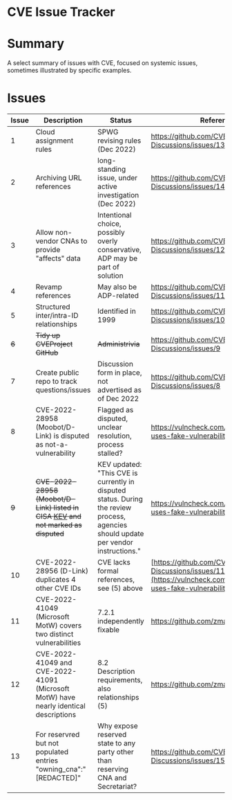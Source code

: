 CVE Issue Tracker
==================

# Summary

A select summary of issues with CVE, focused on systemic issues, sometimes illustrated by specific examples.

# Issues

| Issue | Description | Status | References |
| --- | --- | --- | --- |
| 1 | Cloud assignment rules | SPWG revising rules (Dec 2022) | https://github.com/CVEProject/Board-Discussions/issues/13 |
| 2 | Archiving URL references | long-standing issue, under active investigation (Dec 2022) | https://github.com/CVEProject/Board-Discussions/issues/14 |
| 3 | Allow non-vendor CNAs to provide "affects" data | Intentional choice, possibly overly conservative, ADP may be part of solution | https://github.com/CVEProject/Board-Discussions/issues/12 |
| 4 | Revamp references | May also be ADP-related | https://github.com/CVEProject/Board-Discussions/issues/11 |
| 5 | Structured inter/intra-ID relationships | Identified in 1999 | https://github.com/CVEProject/Board-Discussions/issues/10 |
| ~~6~~ | ~~Tidy up CVEProject GitHub~~ | ~~Administrivia~~ | https://github.com/CVEProject/Board-Discussions/issues/9 |
| 7 | Create public repo to track questions/issues | Discussion form in place, not advertised as of Dec 2022 | https://github.com/CVEProject/Board-Discussions/issues/8 |
| 8 | CVE-2022-28958 (Moobot/D-Link) is disputed as not-a-vulnerability | Flagged as disputed, unclear resolution, process stalled? | https://vulncheck.com/blog/moobot-uses-fake-vulnerability |
| ~~9~~ | ~~CVE-2022-28958 (Moobot/D-Link) listed in CISA [KEV](https://www.cisa.gov/known-exploited-vulnerabilities-catalog) and not marked as disputed~~ | KEV updated: "This CVE is currently in disputed status. During the review process, agencies should update per vendor instructions." | https://vulncheck.com/blog/moobot-uses-fake-vulnerability |
| 10 | CVE-2022-28956 (D-Link) duplicates 4 other CVE IDs | CVE lacks formal references, see (5) above | [https://github.com/CVEProject/Board-Discussions/issues/11](https://vulncheck.com/blog/moobot-uses-fake-vulnerability) |
| 11 | CVE-2022-41049 (Microsoft MotW) covers two distinct vulnerabilities | 7.2.1 independently fixable | https://github.com/zmanion/CVE/issues/2 |
| 12 | CVE-2022-41049 and CVE-2022-41091 (Microsoft MotW) have nearly identical descriptions | 8.2 Description requirements, also relationships (5) | https://github.com/zmanion/CVE/issues/3 |
| 13 | For reservred but not populated entries "owning_cna":"[REDACTED]" | Why expose reserved state to any party other than reserving CNA and Secretariat? | https://github.com/CVEProject/Board-Discussions/issues/15 |
